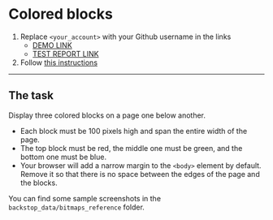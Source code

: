 # Colored blocks
1. Replace `<your_account>` with your Github username in the links
    - [DEMO LINK](https://AlieksieienkoAndriy.github.io/layout_colored-blocks/)
    - [TEST REPORT LINK](https://AlieksieienkoAndriy.github.io/layout_colored-blocks/report/html_report/)
2. Follow [this instructions](https://mate-academy.github.io/layout_task-guideline/)
___

## The task
Display three colored blocks on a page one below another.

- Each block must be 100 pixels high and span the entire width of the page.
- The top block must be red, the middle one must be green, and the bottom one must be blue.
- Your browser will add a narrow margin to the `<body>` element by default. Remove it so that there is no space between the edges of the page and the blocks.

You can find some sample screenshots in the `backstop_data/bitmaps_reference` folder.
